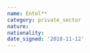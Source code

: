 ```yaml
---
name: Entel**
category: private_sector
nature: 
nationality: 
date_signed: '2018-11-12'
---
```

    